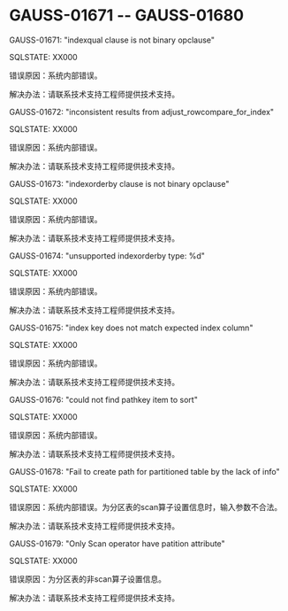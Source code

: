 # GAUSS-01671 -- GAUSS-01680<a name="ZH-CN_TOPIC_0302073047"></a>

GAUSS-01671: "indexqual clause is not binary opclause"

SQLSTATE: XX000

错误原因：系统内部错误。

解决办法：请联系技术支持工程师提供技术支持。

GAUSS-01672: "inconsistent results from adjust\_rowcompare\_for\_index"

SQLSTATE: XX000

错误原因：系统内部错误。

解决办法：请联系技术支持工程师提供技术支持。

GAUSS-01673: "indexorderby clause is not binary opclause"

SQLSTATE: XX000

错误原因：系统内部错误。

解决办法：请联系技术支持工程师提供技术支持。

GAUSS-01674: "unsupported indexorderby type: %d"

SQLSTATE: XX000

错误原因：系统内部错误。

解决办法：请联系技术支持工程师提供技术支持。

GAUSS-01675: "index key does not match expected index column"

SQLSTATE: XX000

错误原因：系统内部错误。

解决办法：请联系技术支持工程师提供技术支持。

GAUSS-01676: "could not find pathkey item to sort"

SQLSTATE: XX000

错误原因：系统内部错误。

解决办法：请联系技术支持工程师提供技术支持。

GAUSS-01678: "Fail to create path for partitioned table by the lack of info"

SQLSTATE: XX000

错误原因：系统内部错误。为分区表的scan算子设置信息时，输入参数不合法。

解决办法：请联系技术支持工程师提供技术支持。

GAUSS-01679: "Only Scan operator have patition attribute"

SQLSTATE: XX000

错误原因：为分区表的非scan算子设置信息。

解决办法：请联系技术支持工程师提供技术支持。

